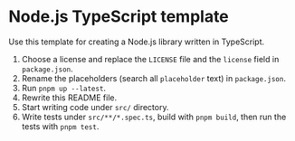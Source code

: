 # Node.js TypeScript template

Use this template for creating a Node.js library written in TypeScript.

1. Choose a license and replace the `LICENSE` file and the `license` field in `package.json`.
2. Rename the placeholders (search all `placeholder` text) in `package.json`.
3. Run `pnpm up --latest`.
4. Rewrite this README file.
5. Start writing code under `src/` directory.
6. Write tests under `src/**/*.spec.ts`, build with `pnpm build`, then run the tests with `pnpm test`.
